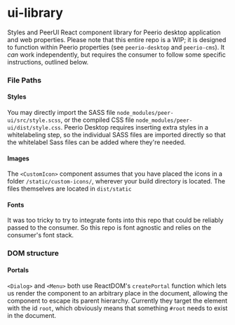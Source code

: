 # ui-library

Styles and PeerUI React component library for Peerio desktop application and web properties. Please note that this entire repo is a WIP; it is designed to function within Peerio properties (see `peerio-desktop` and `peerio-cms`). It *can* work independently, but requires the consumer to follow some specific instructions, outlined below.

### File Paths

#### Styles
You may directly import the SASS file `node_modules/peer-ui/src/style.scss`, or the compiled CSS file `node_modules/peer-ui/dist/style.css`. Peerio Desktop requires inserting extra styles in a whitelabeling step, so the individual SASS files are imported directly so that the whitelabel Sass files can be added where they're needed.

#### Images

The `<CustomIcon>` component assumes that you have placed the icons in a folder `/static/custom-icons/`, wherever your build directory is located. The files themselves are located in `dist/static`

#### Fonts 

It was too tricky to try to integrate fonts into this repo that could be reliably passed to the consumer. So this repo is font agnostic and relies on the consumer's font stack.

### DOM structure

#### Portals

`<Dialog>` and `<Menu>` both use ReactDOM's `createPortal` function which lets us render the component to an arbitrary place in the document, allowing the component to escape its parent hierarchy. Currently they target the element with the id `root`, which obviously means that something `#root` needs to exist in the document.